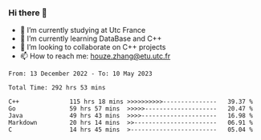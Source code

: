 ### Hi there 👋
- 🔭 I’m currently studying at Utc France
- 🌱 I’m currently learning DataBase and C++
- 👯 I’m looking to collaborate on C++ projects
- 📫 How to reach me: houze.zhang@etu.utc.fr

<!--START_SECTION:waka-->

```text
From: 13 December 2022 - To: 10 May 2023

Total Time: 292 hrs 53 mins

C++              115 hrs 18 mins >>>>>>>>>>---------------   39.37 %
Go               59 hrs 57 mins  >>>>>--------------------   20.47 %
Java             49 hrs 43 mins  >>>>---------------------   16.98 %
Markdown         20 hrs 14 mins  >>-----------------------   06.91 %
C                14 hrs 45 mins  >------------------------   05.04 %
```

<!--END_SECTION:waka-->
